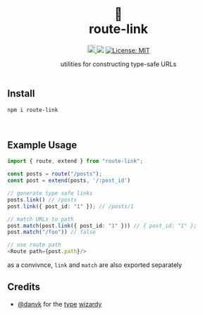 <h1 align="center" style="margin-top:0;"> 
<div>🔗</div>
<div>route-link</div> </h1>
<p align="center">
  <a href="https://www.npmjs.com/package/route-link">
    <img src="https://badge.fury.io/js/route-link.svg" alt="npm version" height="18">
  </a>
  <img src="https://img.shields.io/bundlephobia/minzip/route-link" />
  <a href="https://github.com/kefranabg/readme-md-generator/blob/master/LICENSE">
    <img alt="License: MIT" src="https://img.shields.io/badge/license-MIT-blue.svg" target="_blank" />
  </a>
</p>

<div align="center">utilities for constructing type-safe URLs</div>

<br/>

## **Install**

`npm i route-link`

<br/>

## **Example Usage**

```typescript
import { route, extend } from "route-link";

const posts = route("/posts");
const post = extend(posts, '/:post_id')

// generate type safe links
posts.link() // /posts
post.link({ post_id: "1" }); // /posts/1

// match URLs to path
post.match(post.link({ post_id: "1" })) // { post_id: "1" };
post.match("/foo")) // false

// use route path
<Route path={post.path}/>

```

as a convivnce, `link` and `match` are also exported separately

## Credits

- [@danvk](https://github.com/danvk) for the [type](https://twitter.com/danvdk/status/1301707026507198464?lang=en) [wizardy](https://stackoverflow.com/questions/51488717/declaring-dependent-argument-types-for-optional-arguments-with-conditional-types/64796265#64796265)
